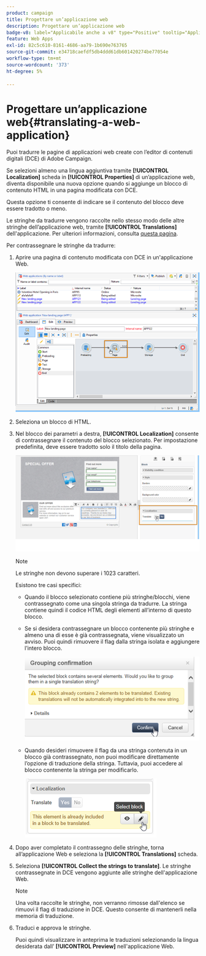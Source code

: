 ```yaml
---
product: campaign
title: Progettare un’applicazione web
description: Progettare un’applicazione web
badge-v8: label="Applicabile anche a v8" type="Positive" tooltip="Applicabile anche a Campaign v8"
feature: Web Apps
exl-id: 82c5c610-8161-4686-aa79-1b690e763765
source-git-commit: e34718caefdf5db4ddd61db601420274be77054e
workflow-type: tm+mt
source-wordcount: '373'
ht-degree: 5%

---
```


# Progettare un’applicazione web{#translating-a-web-application}



Puoi tradurre le pagine di applicazioni web create con l’editor di contenuti digitali (DCE) di Adobe Campaign.

Se selezioni almeno una lingua aggiuntiva tramite **[!UICONTROL Localization]** scheda in **[!UICONTROL Properties]** di un’applicazione web, diventa disponibile una nuova opzione quando si aggiunge un blocco di contenuto HTML in una pagina modificata con DCE.

Questa opzione ti consente di indicare se il contenuto del blocco deve essere tradotto o meno.

Le stringhe da tradurre vengono raccolte nello stesso modo delle altre stringhe dell’applicazione web, tramite **[!UICONTROL Translations]** dell&#39;applicazione. Per ulteriori informazioni, consulta [questa pagina](translating-a-web-form.md).

Per contrassegnare le stringhe da tradurre:

1. Aprire una pagina di contenuto modificata con DCE in un&#39;applicazione Web.

   ![](assets/dce_translation_3.png)

1. Seleziona un blocco di HTML.
1. Nel blocco dei parametri a destra, **[!UICONTROL Localization]** consente di contrassegnare il contenuto del blocco selezionato. Per impostazione predefinita, deve essere tradotto solo il titolo della pagina.

   ![](assets/dce_translation_1.png)

   >[!NOTE]
   >
   >Le stringhe non devono superare i 1023 caratteri.

   Esistono tre casi specifici:

   * Quando il blocco selezionato contiene più stringhe/blocchi, viene contrassegnato come una singola stringa da tradurre. La stringa contiene quindi il codice HTML degli elementi all’interno di questo blocco.
   * Se si desidera contrassegnare un blocco contenente più stringhe e almeno una di esse è già contrassegnata, viene visualizzato un avviso. Puoi quindi rimuovere il flag dalla stringa isolata e aggiungere l’intero blocco.

     ![](assets/dce_translation_4.png)

   * Quando desideri rimuovere il flag da una stringa contenuta in un blocco già contrassegnato, non puoi modificare direttamente l’opzione di traduzione della stringa. Tuttavia, puoi accedere al blocco contenente la stringa per modificarlo.

     ![](assets/dce_translation_2.png)

1. Dopo aver completato il contrassegno delle stringhe, torna all’applicazione Web e seleziona la **[!UICONTROL Translations]** scheda.
1. Seleziona **[!UICONTROL Collect the strings to translate]**. Le stringhe contrassegnate in DCE vengono aggiunte alle stringhe dell&#39;applicazione Web.

   >[!NOTE]
   >
   >Una volta raccolte le stringhe, non verranno rimosse dall&#39;elenco se rimuovi il flag di traduzione in DCE. Questo consente di mantenerli nella memoria di traduzione.

1. Traduci e approva le stringhe.

   Puoi quindi visualizzare in anteprima le traduzioni selezionando la lingua desiderata dall’ **[!UICONTROL Preview]** nell&#39;applicazione Web.
